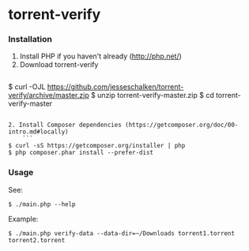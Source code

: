 # torrent-verify

### Installation

1. Install PHP if you haven't already (http://php.net/)
1. Download torrent-verify
   ```
$ curl -OJL https://github.com/jesseschalken/torrent-verify/archive/master.zip
$ unzip torrent-verify-master.zip
$ cd torrent-verify-master
```

2. Install Composer dependencies (https://getcomposer.org/doc/00-intro.md#locally)
    ```
$ curl -sS https://getcomposer.org/installer | php
$ php composer.phar install --prefer-dist
```

### Usage

See:

```
$ ./main.php --help
```

Example:
```
$ ./main.php verify-data --data-dir=~/Downloads torrent1.torrent torrent2.torrent
```

